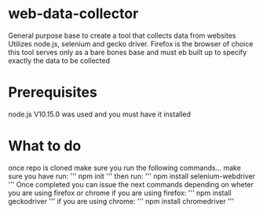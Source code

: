 # web-data-collector
General purpose base to create a tool that collects data from websites
Utilizes node.js, selenium and gecko driver. Firefox is the browser of choice
this tool serves only as a bare bones base and must eb built up to specify exactly the data to be collected

# Prerequisites
node.js V10.15.0 was used and you must have it installed

# What to do
once repo is cloned make sure you run the following commands...
  make sure you have run:
'''
npm init
'''
  then run:
'''
npm install selenium-webdriver
'''
Once completed you can issue the next commands depending on wheter you are using firefox or chrome
  if you are using firefox:
'''
npm install geckodriver
'''
  if you are using chrome:
'''
npm install chromedriver
'''
